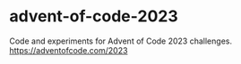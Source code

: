 # advent-of-code-2023
Code and experiments for Advent of Code 2023 challenges. https://adventofcode.com/2023
